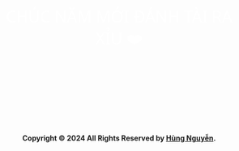 <meta charset="UTF-8">
 <meta name="viewport" content="width=device-width, initial-scale=1.0">
    <meta name="color-scheme" content="dark">
    <meta name="theme-color" content="#242526">
    <title>Chúc Mừng Năm Mới</title>

<link rel="stylesheet" href="style.css">
   
<svg height="500" width="1500">
    <symbol id="s-text">
      <text x="70" y="335">Chúc mừng năm mới 2024</text>
    </symbol>
    <use xlink:href="#s-text" stroke="#F2385A" stroke-dasharray="70,10"> </use>
    <use xlink:href="#s-text" stroke="#F5A503" stroke-dasharray="70,90"></use>
    <use xlink:href="#s-text" stroke="#E9F1DF" stroke-dasharray="70,250"></use>
    <use xlink:href="#s-text" stroke="#56D9CD" stroke-dasharray="70,570"></use>
    <use xlink:href="#s-text" stroke="#3AA1BF" stroke-dasharray="70,570"></use>
  </svg>
  <body>
    <font color="white">
        <font face="system-ui">
        <font size="+3"> 
    <br><p align="center">CHÚC NĂM MỚI ĐÁNH TÀI RA XỈU ❤️</p></br>
</font>
</font>
</font>
</body>
    <div class="container">
      <div class="row">
        <div class="col-md-8 col-sm-6 col-xs-12">
          <b>
          <br>
          <br>
          <br>
          <br>
          <p align="center">Copyright &copy; 2024 All Rights Reserved by
       <a href="https://facebook.com/nch.hungg">Hùng Nguyễn</a>.
          </p>
        </br>
        </br>
        </br>
        </br>
        </b>
        </div>

    

